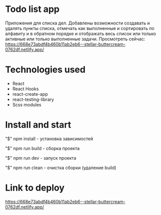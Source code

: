# Todo list app
Приложения для списка дел. Добавлены возможности создавать и удалять пункты списка, отмечать как выполненные и сортировать по алфавиту и в обратном порядке и отображать весь список или только активные или только выполненные задачи.
Просмотреть сейчас: https://668e73abdf4b460b11ab2eb6--stellar-buttercream-0762df.netlify.app/

# Technologies used
 - React
 - React Hooks
 - react-create-app
 - react-testing-library
 - Scss modules

 # Install and start
"$" npm install - установка зависимостей

"$" npm run build - сборка проекта

"$" npm run dev - запуск проекта

"$" npm run clean - очистка сборки (удаление build)

 # Link to deploy
 https://668e73abdf4b460b11ab2eb6--stellar-buttercream-0762df.netlify.app/

